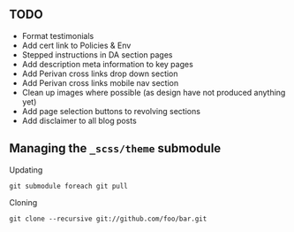 ## TODO

* Format testimonials
* Add cert link to Policies & Env
* Stepped instructions in DA section pages
* Add description meta information to key pages
* Add Perivan cross links drop down section
* Add Perivan cross links mobile nav section
* Clean up images where possible (as design have not produced anything yet)
* Add page selection buttons to revolving sections
* Add disclaimer to all blog posts

## Managing the `_scss/theme` submodule

Updating

    git submodule foreach git pull

Cloning

    git clone --recursive git://github.com/foo/bar.git
